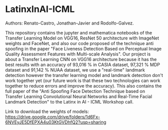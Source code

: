 # LatinxInAI-ICML

Authors: Renato-Castro, Jonathan-Javier and Rodolfo-Galvez.

This repository contains the jupyter and mathematica notebooks of the Transfer Learning Model on VGG16, ResNet 50 architecture with ImageNet weights and FaceNet, and also our code proposed of the technique anti spoofing in the paper "Face Liveness Detection Based on Perceptual Image Quality Assessment Features with Multi-scale Analysis". Our project is about a Transfer Learning CNN  on VGG16 architecture because it has the best results with an accuracy of 93,016 % in CASIA dataset, 97,321 % MDP dataset and 91,142 %  NUAA dataset, we use a "real-time" landmark detection however the transfer learning model and landmark detection don't work together yet (our future work is that these two technologies can work together to reduce errors and improve the accuracy). This also contains the full paper of the "Anti Spoofing Face Detection Technique based on Transfer Learning Convolutional Neural Networks and Real-Time Facial Landmark Detection" to the Latinx in AI - ICML Workshop call.

Link to download the weights of models: https://drive.google.com/drive/folders/1d6Fx-6NVEyJE5DfEPXA4u03KtGVDhfQ2?usp=sharing
